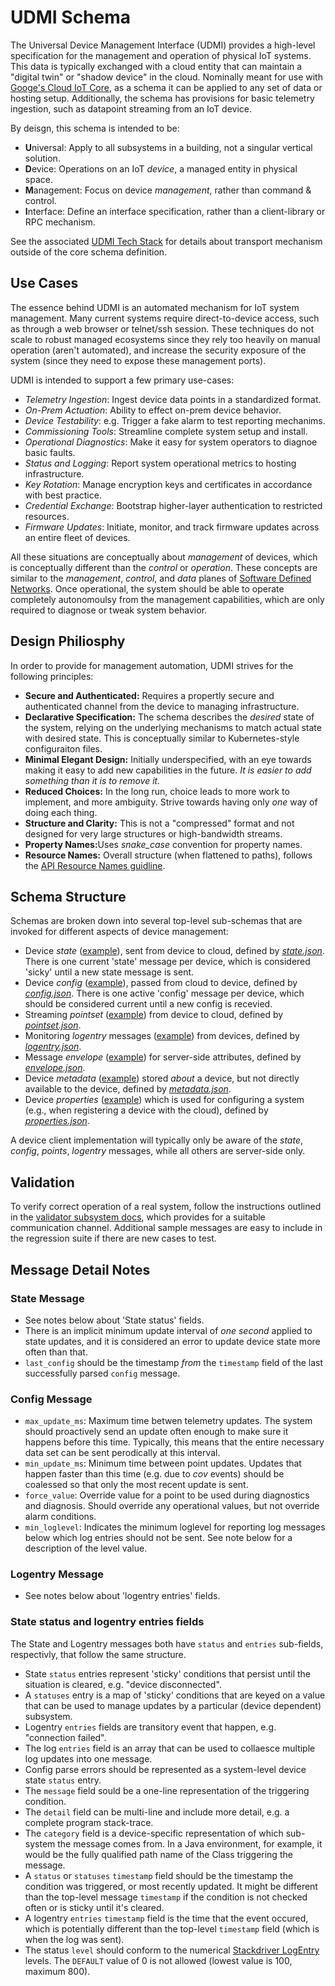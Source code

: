 # UDMI Schema

The Universal Device Management Interface (UDMI) provides a high-level specification for the
management and operation of physical IoT systems. This data is typically exchanged
with a cloud entity that can maintain a "digital twin" or "shadow device" in the cloud.
Nominally meant for use with [Googe's Cloud IoT Core](https://cloud.google.com/iot/docs/),
as a schema it can be applied to any set of data or hosting setup. Additionally, the schema
has provisions for basic telemetry ingestion, such as datapoint streaming from an IoT device.

By deisgn, this schema is intended to be:
* <b>U</b>niversal: Apply to all subsystems in a building, not a singular vertical solution.
* <b>D</b>evice: Operations on an IoT _device_, a managed entity in physical space.
* <b>M</b>anagement: Focus on device _management_, rather than command & control.
* <b>I</b>nterface: Define an interface specification, rather than a client-library or
RPC mechanism.

See the associated [UDMI Tech Stack](TECH_STACK.md) for details about transport mechanism
outside of the core schema definition.

## Use Cases

The essence behind UDMI is an automated mechanism for IoT system management. Many current
systems require direct-to-device access, such as through a web browser or telnet/ssh session.
These techniques do not scale to robust managed ecosystems since they rely too heavily on
manual operation (aren't automated), and increase the security exposure of the system
(since they need to expose these management ports).

UDMI is intended to support a few primary use-cases:
* _Telemetry Ingestion_: Ingest device data points in a standardized format.
* _On-Prem Actuation_: Ability to effect on-prem device behavior.
* _Device Testability_: e.g. Trigger a fake alarm to test reporting mechanims.
* _Commissioning Tools_: Streamline complete system setup and install.
* _Operational Diagnostics_: Make it easy for system operators to diagnoe basic faults.
* _Status and Logging_: Report system operational metrics to hosting infrastructure.
* _Key Rotation_: Manage encryption keys and certificates in accordance with best practice.
* _Credential Exchange_: Bootstrap higher-layer authentication to restricted resources.
* _Firmware Updates_: Initiate, monitor, and track firmware updates across an entire fleet
of devices.

All these situations are conceptually about _management_ of devices, which is conceptually
different than the _control_ or _operation_. These concepts are similar to the _management_,
_control_, and _data_ planes of
[Software Defined Networks](https://queue.acm.org/detail.cfm?id=2560327).
Once operational, the system should be able to operate completely autonomoulsy from the
management capabilities, which are only required to diagnose or tweak system behavior.

## Design Philiosphy

In order to provide for management automation, UDMI strives for the following principles:
* <b>Secure and Authenticated:</b> Requires a propertly secure and authenticated channel
from the device to managing infrastructure.
* <b>Declarative Specification:</b> The schema describes the _desired_ state of the system,
relying on the underlying mechanisms to match actual state with desired state. This is
conceptually similar to Kubernetes-style configuraiton files.
* <b>Minimal Elegant Design:</b> Initially underspecified, with an eye towards making it easy to
add new capabilities in the future. <em>It is easier to add something than it is to remove it.</em>
* <b>Reduced Choices:</b> In the long run, choice leads to more work
to implement, and more ambiguity. Strive towards having only _one_ way of doing each thing.
* <b>Structure and Clarity:</b> This is not a "compressed" format and not designed for
very large structures or high-bandwidth streams.
* <b>Property Names:</b>Uses <em>snake_case</em> convention for property names.
* <b>Resource Names:</b> Overall structure (when flattened to paths), follows the
[API Resource Names guidline](https://cloud.google.com/apis/design/resource_names).

## Schema Structure

Schemas are broken down into several top-level sub-schemas that are invoked for
different aspects of device management:
* Device _state_ ([example](state.tests/example.json)), sent from device to cloud,
defined by [<em>state.json</em>](state.json). There is one current 'state' message per device,
which is considered 'sicky' until a new state message is sent.
* Device _config_ ([example](config.tests/example.json)), passed from cloud to device,
defined by [<em>config.json</em>](config.json). There is one active 'config' message per device,
which should be considered current until a new config is recevied.
* Streaming _pointset_ ([example](pointset.tests/example.json)) from device to cloud,
defined by [<em>pointset.json</em>](pointset.json).
* Monitoring _logentry_ messages ([example](logentry.tests/example.json)) from devices,
defined by [<em>logentry.json</em>](logentry.json).
* Message _envelope_ ([example](envelope.tests/example.json)) for server-side
attributes, defined by [<em>envelope.json</em>](envelope.json).
* Device _metadata_ ([example](metadata.tests/example.json)) stored _about_ a device,
but not directly available to the device, defined by [<em>metadata.json</em>](metadata.json).
* Device _properties_ ([example](properties.tests/example.json)) which is used for
configuring a system (e.g., when registering a device with the cloud),
defined by [<em>properties.json</em>](properties.json).

A device client implementation will typically only be aware of the _state_, _config_,
_points_, _logentry_ messages, while all others are server-side only.

## Validation

To verify correct operation of a real system, follow the instructions outlined in the
[validator subsystem docs](../../docs/validator.md), which provides for a suitable
communication channel. Additional sample messages are easy to include in the regression
suite if there are new cases to test.

## Message Detail Notes

### State Message

* See notes below about 'State status' fields.
* There is an implicit minimum update interval of _one second_ applied to state updates, and it
is considered an error to update device state more often than that.
* `last_config` should be the timestamp _from_ the `timestamp` field of the last successfully
parsed `config` message.

### Config Message

* `max_update_ms`: Maximum time betwen telemetry updates. The system should proactively send an
update often enough to make sure it happens before this time. Typically, this means that the
entire necessary data set can be sent perodically at this interval.
* `min_update_ms`: Minimum time between point updates. Updates that happen faster than this time
(e.g. due to _cov_ events) should be coalessed so that only the most recent update is sent.
* `force_value`: Override value for a point to be used during diagnostics and diagnosis. Should
override any operational values, but not override alarm conditions.
* `min_loglevel`: Indicates the minimum loglevel for reporting log messages below which log entries
should not be sent. See note below for a description of the level value.

### Logentry Message

* See notes below about 'logentry entries' fields.

### State status and logentry entries fields

The State and Logentry messages both have `status` and `entries` sub-fields, respectivly, that
follow the same structure.
* State `status` entries represent 'sticky' conditions that persist until the situation is cleared,
e.g. "device disconnected".
* A `statuses` entry is a map of 'sticky' conditions that are keyed on a value that can be
used to manage updates by a particular (device dependent) subsystem.
* Logentry `entries` fields are transitory event that happen, e.g. "connection failed".
* The log `entries` field is an array that can be used to collaesce multiple log updates into
one message.
* Config parse errors should be represented as a system-level device state `status` entry.
* The `message` field sould be a one-line representation of the triggering condition.
* The `detail` field can be multi-line and include more detail, e.g. a complete program
stack-trace.
* The `category` field is a device-specific representation of which sub-system the message comes
from. In a Java environment, for example, it would be the fully qualified path name of the Class
triggering the message.
* A `status` or `statuses` `timestamp` field should be the timestamp the condition was triggered,
or most recently updated. It might be different than the top-level message `timestamp` if the
condition is not checked often or is sticky until it's cleared.
* A logentry `entries` `timestamp` field is the time that the event occured, which is potentially
different than the top-level `timestamp` field (which is when the log was sent).
* The status `level` should conform to the numerical
[Stackdriver LogEntry](https://cloud.google.com/logging/docs/reference/v2/rest/v2/LogEntry#logseverity)
levels. The `DEFAULT` value of 0 is not allowed (lowest value is 100, maximum 800).
